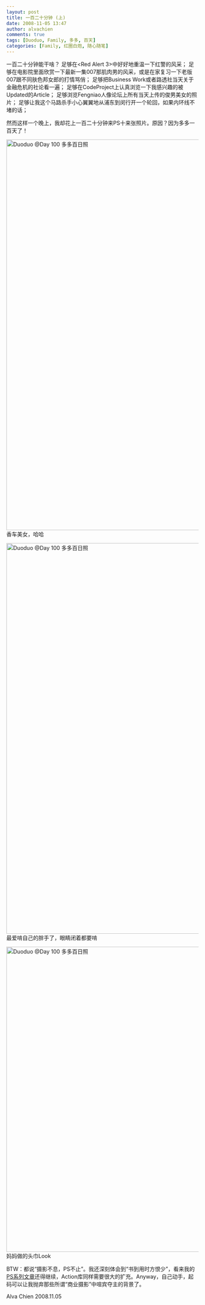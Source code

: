 ```yaml
---
layout: post
title: 一百二十分钟 (上)
date: 2008-11-05 13:47
author: alvachien
comments: true
tags: [Duoduo, Family, 多多, 百天]
categories: [Family, 红圈白炮, 随心随笔]
---
```


一百二十分钟能干啥？
足够在&lt;Red Alert 3&gt;中好好地重温一下红警的风采；
足够在电影院里面欣赏一下最新一集007那肌肉男的风采，或是在家复习一下老版007跟不同肤色邦女郎的打情骂俏；
足够把Business Work或者路透社当天关于金融危机的社论看一遍；
足够在CodeProject上认真浏览一下我感兴趣的被Updated的Article；
足够浏览Fengniao人像论坛上所有当天上传的俊男美女的照片；
足够让我这个马路杀手小心翼翼地从浦东到闵行开一个轮回，如果内环线不堵的话；

然而这样一个晚上，我却花上一百二十分钟来PS十来张照片。原因？因为多多一百天了！

<a title="Duoduo @Day 100 多多百日照 by Alva Chien, on Flickr" href="http://www.flickr.com/photos/alvachien/3004787051/sizes/o/"><img src="http://farm4.static.flickr.com/3211/3004787051_4f2d0565ac_b.jpg" alt="Duoduo @Day 100 多多百日照" width="683" height="1024" /></a>
香车美女，哈哈

<a title="Duoduo @Day 100 多多百日照 by Alva Chien, on Flickr" href="http://www.flickr.com/photos/alvachien/3004784963/sizes/o/"><img src="http://farm4.static.flickr.com/3150/3004784963_08e89db1cd_b.jpg" alt="Duoduo @Day 100 多多百日照" width="683" height="1024" /></a>
最爱啃自己的胖手了，眼睛闭着都要啃

<a title="Duoduo @Day 100 多多百日照 by Alva Chien, on Flickr" href="http://www.flickr.com/photos/alvachien/3005622566/sizes/o/"><img src="http://farm4.static.flickr.com/3229/3005622566_edc645c1fc_b.jpg" alt="Duoduo @Day 100 多多百日照" width="800" /></a>
妈妈做的头巾Look

BTW：都说“摄影不息，PS不止”。我还深刻体会到“书到用时方恨少”，看来我的<a href="http://blog.csdn.net/alvachien/category/240383.aspx" target="_blank">PS系列文章</a>还得继续，Action库同样需要很大的扩充。Anyway，自己动手，起码可以让我抛弃那些所谓“商业摄影”中喧宾夺主的背景了。

Alva Chien
2008.11.05

